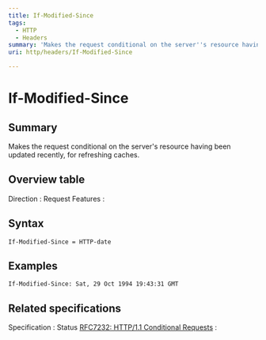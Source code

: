 ```yaml
---
title: If-Modified-Since
tags:
  - HTTP
  - Headers
summary: 'Makes the request conditional on the server''s resource having been updated recently, for refreshing caches.'
uri: http/headers/If-Modified-Since

---
```

# If-Modified-Since

## Summary

Makes the request conditional on the server's resource having been updated recently, for refreshing caches.

## Overview table

Direction
:   Request
Features
:

## Syntax

    If-Modified-Since = HTTP-date

## Examples

    If-Modified-Since: Sat, 29 Oct 1994 19:43:31 GMT

## Related specifications

Specification
:   Status
[RFC7232: HTTP/1.1 Conditional Requests](http://tools.ietf.org/html/rfc7232#section-3.3)
:

